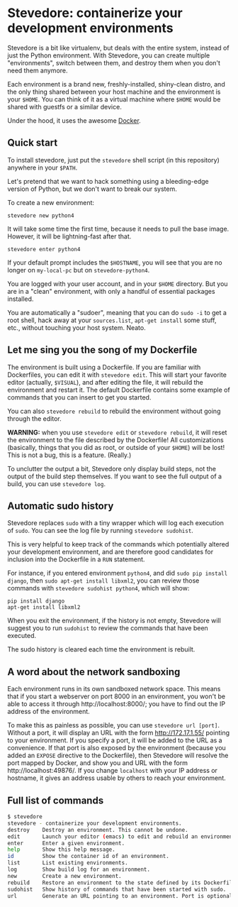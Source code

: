 # Stevedore: containerize your development environments

Stevedore is a bit like virtualenv, but deals with the entire system,
instead of just the Python environment. With Stevedore, you can create
multiple "environments", switch between them, and destroy them when you
don't need them anymore.

Each environment is a brand new, freshly-installed, shiny-clean distro,
and the only thing shared between your host machine and the environment
is your `$HOME`. You can think of it as a virtual machine where `$HOME`
would be shared with guestfs or a similar device.

Under the hood, it uses the awesome [Docker](http://docker.io/).


## Quick start

To install stevedore, just put the `stevedore` shell script (in this
repository) anywhere in your `$PATH`.

Let's pretend that we want to hack something using a bleeding-edge
version of Python, but we don't want to break our system.

To create a new environment:

    stevedore new python4

It will take some time the first time, because it needs to pull the
base image. However, it will be lightning-fast after that.

    stevedore enter python4

If your default prompt includes the `$HOSTNAME`, you will see that
you are no longer on `my-local-pc` but on `stevedore-python4`.

You are logged with your user account, and in your `$HOME` directory.
But you are in a "clean" environment, with only a handful of essential
packages installed.

You are automatically a "sudoer", meaning that you can do `sudo -i`
to get a root shell, hack away at your `sources.list`, `apt-get install`
some stuff, etc., without touching your host system. Neato.


## Let me sing you the song of my Dockerfile

The environment is built using a Dockerfile. If you are familiar with
Dockerfiles, you can edit it with `stevedore edit`. This will start your
favorite editor (actually, `$VISUAL`), and after editing the file, it
will rebuild the environment and restart it. The default Dockerfile
contains some example of commands that you can insert to get you started.

You can also `stevedore rebuild` to rebuild the environment without
going through the editor.

**WARNING:** when you use `stevedore edit` or `stevedore rebuild`,
it will reset the environment to the file described by the Dockerfile!
All customizations (basically, things that you did as root, or outside
of your `$HOME`) will be lost! This is not a bug, this is a feature.
(Really.)

To unclutter the output a bit, Stevedore only display build steps,
not the output of the build step themselves. If you want to see the
full output of a build, you can use `stevedore log`.


## Automatic sudo history

Stevedore replaces `sudo` with a tiny wrapper which will log each execution
of `sudo`. You can see the log file by running `stevedore sudohist`.

This is very helpful to keep track of the commands which potentially
altered your development environment, and are therefore good candidates
for inclusion into the Dockerfile in a `RUN` statement.

For instance, if you entered environment `python4`, and did `sudo pip
install django`, then `sudo apt-get install libxml2`, you can review
those commands with `stevedore sudohist python4`, which will show:

```
pip install django
apt-get install libxml2
```

When you exit the environment, if the history is not empty, Stevedore
will suggest you to run `sudohist` to review the commands that have been
executed.

The sudo history is cleared each time the environment is rebuilt.


## A word about the network sandboxing

Each environment runs in its own sandboxed network space. This means
that if you start a webserver on port 8000 in an environment, you
won't be able to access it through http://localhost:8000/; you have
to find out the IP address of the environment.

To make this as painless as possible, you can use `stevedore url [port]`.
Without a port, it will display an URL with the form http://172.17.1.55/
pointing to your environment. If you specify a port, it will be added
to the URL as a convenience. If that port is also exposed by the
environment (because you added an `EXPOSE` directive to the Dockerfile),
then Stevedore will resolve the port mapped by Docker, and show you
and URL with the form http://localhost:49876/. If you change `localhost`
with your IP address or hostname, it gives an address usable by others
to reach your environment.


## Full list of commands

```bash
$ stevedore
stevedore - containerize your development environments.
destroy    Destroy an environment. This cannot be undone.
edit       Launch your editor (emacs) to edit and rebuild an environment.
enter      Enter a given environment.
help       Show this help message.
id         Show the container id of an environment.
list       List existing environments.
log        Show build log for an environment.
new        Create a new environment.
rebuild    Restore an environment to the state defined by its Dockerfile.
sudohist   Show history of commands that have been started with sudo.
url        Generate an URL pointing to an environment. Port is optional.
```